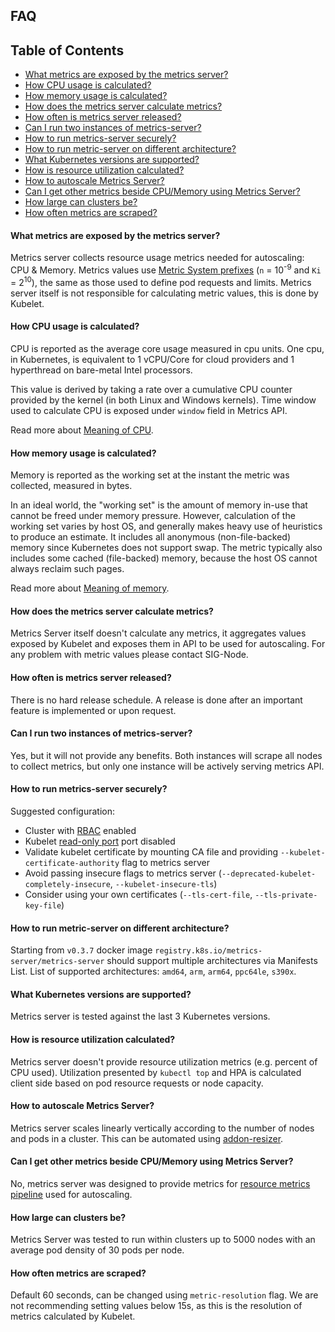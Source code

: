 ## FAQ

## Table of Contents

<!-- toc -->
- [What metrics are exposed by the metrics server?](#what-metrics-are-exposed-by-the-metrics-server)
- [How CPU usage is calculated?](#how-cpu-usage-is-calculated)
- [How memory usage is calculated?](#how-memory-usage-is-calculated)
- [How does the metrics server calculate metrics?](#how-does-the-metrics-server-calculate-metrics)
- [How often is metrics server released?](#how-often-is-metrics-server-released)
- [Can I run two instances of metrics-server?](#can-i-run-two-instances-of-metrics-server)
- [How to run metrics-server securely?](#how-to-run-metrics-server-securely)
- [How to run metric-server on different architecture?](#how-to-run-metric-server-on-different-architecture)
- [What Kubernetes versions are supported?](#what-kubernetes-versions-are-supported)
- [How is resource utilization calculated?](#how-is-resource-utilization-calculated)
- [How to autoscale Metrics Server?](#how-to-autoscale-metrics-server)
- [Can I get other metrics beside CPU/Memory using Metrics Server?](#can-i-get-other-metrics-beside-cpumemory-using-metrics-server)
- [How large can clusters be?](#how-large-can-clusters-be)
- [How often metrics are scraped?](#how-often-metrics-are-scraped)
<!-- /toc -->

#### What metrics are exposed by the metrics server?

Metrics server collects resource usage metrics needed for autoscaling: CPU & Memory.
Metrics values use [Metric System prefixes] (`n` = 10<sup>-9</sup> and `Ki` = 2<sup>10</sup>), 
the same as those used to define pod requests and limits.
Metrics server itself is not responsible for calculating metric values, this is done by Kubelet.

[Metric System prefixes]: https://en.wikipedia.org/wiki/Metric_prefix

#### How CPU usage is calculated?

CPU is reported as the average core usage measured in cpu units. 
One cpu, in Kubernetes, is equivalent to 1 vCPU/Core for cloud providers and 1 hyperthread on bare-metal Intel processors.

This value is derived by taking a rate over a cumulative CPU counter provided by the kernel (in both Linux and Windows kernels).
Time window used to calculate CPU is exposed under `window` field in Metrics API.

Read more about [Meaning of CPU].

[Meaning of CPU]: https://kubernetes.io/docs/concepts/configuration/manage-compute-resources-container/#meaning-of-cpu

#### How memory usage is calculated?

Memory is reported as the working set at the instant the metric was collected, measured in bytes.

In an ideal world, the "working set" is the amount of memory in-use that cannot be freed under memory pressure.
However, calculation of the working set varies by host OS, and generally makes heavy use of heuristics to produce an estimate.
It includes all anonymous (non-file-backed) memory since Kubernetes does not support swap.
The metric typically also includes some cached (file-backed) memory, because the host OS cannot always reclaim such pages.

Read more about [Meaning of memory].

[Meaning of memory]: https://kubernetes.io/docs/concepts/configuration/manage-compute-resources-container/#meaning-of-memory

#### How does the metrics server calculate metrics?

Metrics Server itself doesn't calculate any metrics, it aggregates values exposed by Kubelet and exposes them in API
to be used for autoscaling. For any problem with metric values please contact SIG-Node.

#### How often is metrics server released?

There is no hard release schedule. A release is done after an important feature is implemented or upon request.

#### Can I run two instances of metrics-server?

Yes, but it will not provide any benefits. Both instances will scrape all nodes to collect metrics, but only one instance will be actively serving metrics API.

#### How to run metrics-server securely?

Suggested configuration:
* Cluster with [RBAC] enabled
* Kubelet [read-only port] port disabled
* Validate kubelet certificate by mounting CA file and providing `--kubelet-certificate-authority` flag to metrics server
* Avoid passing insecure flags to metrics server (`--deprecated-kubelet-completely-insecure`, `--kubelet-insecure-tls`)
* Consider using your own certificates (`--tls-cert-file`, `--tls-private-key-file`)

#### How to run metric-server on different architecture?

Starting from `v0.3.7` docker image `registry.k8s.io/metrics-server/metrics-server` should support multiple architectures via Manifests List.
List of supported architectures: `amd64`, `arm`, `arm64`, `ppc64le`, `s390x`.

#### What Kubernetes versions are supported?

Metrics server is tested against the last 3 Kubernetes versions.

#### How is resource utilization calculated?

Metrics server doesn't provide resource utilization metrics (e.g. percent of CPU used).
Utilization presented by `kubectl top` and HPA is calculated client side based on pod resource requests or node capacity.

#### How to autoscale Metrics Server?

Metrics server scales linearly vertically according to the number of nodes and pods in a cluster. This can be automated using [addon-resizer].

#### Can I get other metrics beside CPU/Memory using Metrics Server?

No, metrics server was designed to provide metrics for [resource metrics pipeline] used for autoscaling.

#### How large can clusters be?

Metrics Server was tested to run within clusters up to 5000 nodes with an average pod density of 30 pods per node.

#### How often metrics are scraped?

Default 60 seconds, can be changed using `metric-resolution` flag. We are not recommending setting values below 15s, as this is the resolution of metrics calculated by Kubelet.

[RBAC]: https://kubernetes.io/docs/reference/access-authn-authz/rbac/
[read-only port]: https://kubernetes.io/docs/reference/command-line-tools-reference/kubelet/#options
[addon-resizer]: https://gitlab.com/kubernetes/autoscaler/tree/master/addon-resizer
[resource metrics pipeline]: https://kubernetes.io/docs/tasks/debug-application-cluster/resource-metrics-pipeline/
